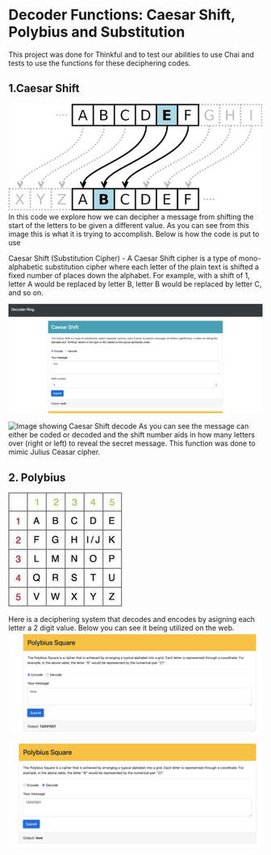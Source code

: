 # Decoder Functions: Caesar Shift, Polybius and Substitution
This project was done for Thinkful and to test our abilities to use Chai and tests to use the functions for these deciphering codes. 

## 1.Caesar Shift
![Image showing Ceasar Cipher](/Images/caesar-shift.png)
In this code we explore how we can decipher a message from shifting the start of the letters to be given a different value. As you can see from this image this is what it is trying to accomplish. 
Below is how the code is put to use

Caesar Shift (Substitution Cipher) - 
A Caesar Shift cipher is a type of mono-alphabetic substitution cipher where each letter of the plain text is shifted a fixed number of places down the alphabet. For example, with a shift of 1, letter A would be replaced by letter B, letter B would be replaced by letter C, and so on.

![Image showing Caesar Shift encode](/Images/Screenshot%202023-06-12%20at%204.38.15%20PM.png)

![Image showing Caesar Shift decode](/Images/)
As you can see the message can either be coded or decoded and the shift number aids in how many letters over (right or left) to reveal the secret message. This function was done to mimic Julius Ceasar cipher.

## 2. Polybius
![Image showing Polybius](/Images/poolybiusSQ.jpeg)

Here is a deciphering system that decodes and encodes by asigning each letter a 2 digit value. 
Below you can see it being utilized on the web.
![Image showing Polybius on web](/Images/Screenshot%202023-06-12%20at%204.40.29%20PM.png)

![2nd Image showing Polybius on web](/Images/Screenshot%202023-06-12%20at%204.40.44%20PM.png)

